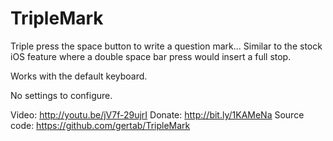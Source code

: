 # TripleMark
Triple press the space button to write a question mark...
Similar to the stock iOS feature where a double space bar press would insert a full stop.

Works with the default keyboard.

No settings to configure.

Video: http://youtu.be/jV7f-29ujrI
Donate: http://bit.ly/1KAMeNa
Source code: https://github.com/gertab/TripleMark